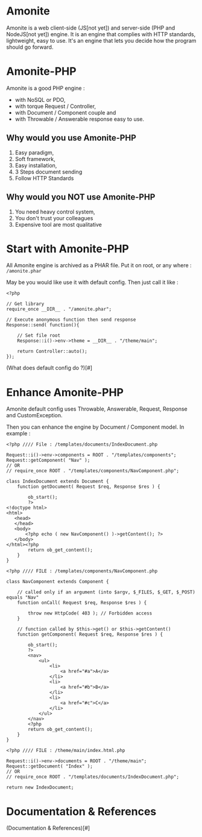 # Amonite 
 Amonite is a web client-side (JS[not yet]) and server-side (PHP and NodeJS[not yet]) engine. It is an engine that complies with HTTP standards, lightweight, easy to use. It's an engine that lets you decide how the program should go forward.

# Amonite-PHP
 Amonite is a good PHP engine :
 - with NoSQL or PDO, 
 - with torque Request / Controller, 
 - with Document / Component couple and 
 - with Throwable / Answerable response easy to use.

## Why would you use Amonite-PHP
 1. Easy paradigm, 
 2. Soft framework, 
 3. Easy installation,
 4. 3 Steps document sending
 5. Follow HTTP Standards

## Why would you NOT use Amonite-PHP
 1. You need heavy control system, 
 3. You don't trust your colleagues
 2. Expensive tool are most qualitative

# Start with Amonite-PHP
 All Amonite engine is archived as a PHAR file. Put it on root, or any where :
 `/amonite.phar`
 
 May be you would like use it with default config. Then just call it like : 
 ```
 <?php
 
 // Get library
 require_once __DIR__ . "/amonite.phar";
 
 // Execute anonymous function then send response
 Response::send( function(){
     
     // Set file root
     Response::i()->env->theme = __DIR__ . "/theme/main";
     
     return Controller::auto();
 });
 ```
 
 (What does default config do ?)[#]

# Enhance Amonite-PHP
 Amonite default config uses Throwable, Answerable, Request, Response and CustomException. 
 
 Then you can enhance the engine by Document / Component model. In example :
 ```
 <?php //// File : /templates/documents/IndexDocument.php
 
 Request::i()->env->components = ROOT . "/templates/components";
 Request::getComponent( "Nav" );
 // OR
 // require_once ROOT . "/templates/components/NavComponent.php";
 
 class IndexDocument extends Document {
     function getDocument( Request $req, Response $res ) {
     
         ob_start();
         ?>
<!doctype html>
<html>
    <head>
    </head>
    <body>
        <?php echo ( new NavComponent() )->getContent(); ?>
    </body>
</html><?php
         return ob_get_content();
     }
 }
 ```
 
 ```
 <?php //// FILE : /templates/components/NavComponent.php
 
 class NavComponent extends Component {
 
     // called only if an argument (into $argv, $_FILES, $_GET, $_POST) equals "Nav"
     function onCall( Request $req, Response $res ) {
     
         throw new HttpCode( 403 ); // Forbidden access
     }
 
     // function called by $this->get() or $this->getContent()
     function getComponent( Request $req, Response $res ) {
         
         ob_start();
         ?>
         <nav>
             <ul>
                 <li>
                     <a href="#a">A</a>
                 </li>
                 <li>
                     <a href="#b">B</a>
                 </li>
                 <li>
                     <a href="#c">C</a>
                 </li>
             </ul>
         </nav>
         <?php
         return ob_get_content();
     }
 }
 ```

 ```
 <?php //// FILE : /theme/main/index.html.php
 
 Request::i()->env->documents = ROOT . "/theme/main";
 Request::getDocument( "Index" );
 // OR
 // require_once ROOT . "/templates/documents/IndexDocument.php";
 
 return new IndexDocument;

 ```

# Documentation & References

(Documentation & References)[#]

